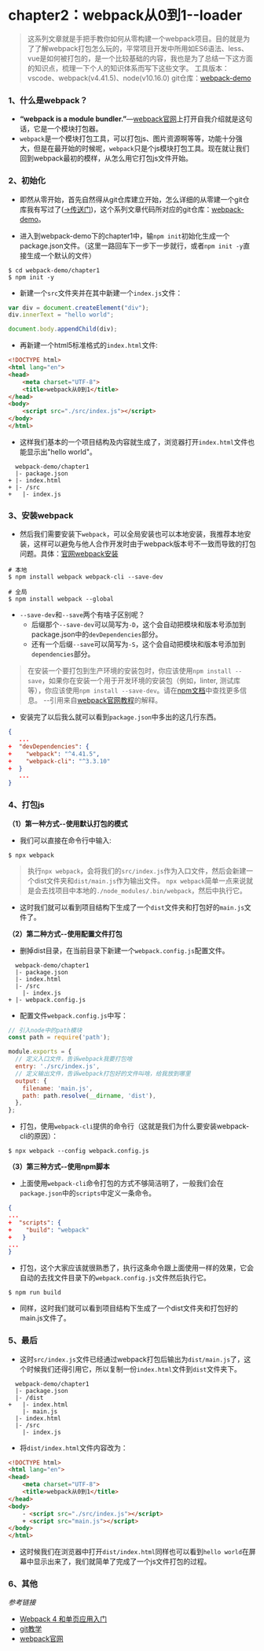# chapter2：webpack从0到1--loader
> 这系列文章就是手把手教你如何从零构建一个webpack项目。目的就是为了了解webpack打包怎么玩的，平常项目开发中所用如ES6语法、less、vue是如何被打包的，是一个比较基础的内容，我也是为了总结一下这方面的知识点，梳理一下个人的知识体系而写下这些文字。
> 工具版本：vscode、webpack(v4.41.5)、node(v10.16.0)
> git仓库：[webpack-demo](https://github.com/Ewall1106/webpack-demo)

### 1、什么是webpack？
- **“webpack is a module bundler.”**—[webpack官网](https://webpack.js.org/)上打开自我介绍就是这句话，它是一个模块打包器。
- `webpack`是一个模块打包工具，可以打包js、图片资源啊等等，功能十分强大，但是在最开始的时候呢，`webpack`只是个js模块打包工具。现在就让我们回到webpack最初的模样，从怎么用它打包js文件开始。

### 2、初始化
- 即然从零开始，首先自然得从git仓库建立开始，怎么详细的从零建一个git仓库我有写过了([->传送门](https://www.jianshu.com/p/6deca2cfc37a))，这个系列文章代码所对应的git仓库：[webpack-demo](https://github.com/Ewall1106/webpack-demo)。

- 进入到webpack-demo下的chapter1中，输`npm init`初始化生成一个package.json文件。（这里一路回车下一步下一步就行，或者`npm init
-y`直接生成一个默认的文件）
```
$ cd webpack-demo/chapter1
$ npm init -y
```

- 新建一个`src`文件夹并在其中新建一个`index.js`文件：
```javascript
var div = document.createElement("div");
div.innerText = "hello world";

document.body.appendChild(div);
```

- 再新建一个html5标准格式的`index.html`文件:
```html
<!DOCTYPE html>
<html lang="en">
<head>
    <meta charset="UTF-8">
    <title>webpack从0到1</title>
</head>
<body>
    <script src="./src/index.js"></script>
</body>
</html>
```

- 这样我们基本的一个项目结构及内容就生成了，浏览器打开`index.html`文件也能显示出"hello world"。
```
  webpack-demo/chapter1
  |- package.json
+ |- index.html
+ |- /src
+   |- index.js
```

### 3、安装webpack
- 然后我们需要安装下`webpack`，可以全局安装也可以本地安装，我推荐本地安装，这样可以避免与他人合作开发时由于webpack版本号不一致而导致的打包问题。具体：[官网webpack安装](https://webpack.js.org/guides/installation/)
```
# 本地
$ npm install webpack webpack-cli --save-dev

# 全局
$ npm install webpack --global
```

- `--save-dev`和`--save`两个有啥子区别呢？
    - 后缀那个`--save-dev`可以简写为`-D`，这个会自动把模块和版本号添加到package.json中的`devDependencies`部分。
    - 还有一个后缀`--save`可以简写为`-S`，这个会自动把模块和版本号添加到`dependencies`部分。


> 在安装一个要打包到生产环境的安装包时，你应该使用`npm install --save`，如果你在安装一个用于开发环境的安装包（例如，linter, 测试库等），你应该使用`npm install --save-dev`。请在[npm文档](https://docs.npmjs.com/cli/install)中查找更多信息。
> --引用来自[webpack官网教程](https://webpack.js.org/guides/getting-started/#creating-a-bundle)的解释。

- 安装完了以后我么就可以看到`package.json`中多出的这几行东西。
```json
{
   ...
+  "devDependencies": {
+    "webpack": "^4.41.5",
+    "webpack-cli": "^3.3.10"
+  }
   ...
}
```



### 4、打包js
**（1）第一种方式--使用默认打包的模式**
- 我们可以直接在命令行中输入:
```
$ npx webpack
```
> 执行`npx webpack`，会将我们的`src/index.js`作为入口文件，然后会新建一个dist文件夹和`dist/main.js`作为输出文件。
> `npx webpack`简单一点来说就是会去找项目中本地的`./node_modules/.bin/webpack`，然后中执行它。
- 这时我们就可以看到项目结构下生成了一个`dist`文件夹和打包好的`main.js`文件了。


**（2）第二种方式--使用配置文件打包**
- 删掉dist目录，在当前目录下新建一个`webpack.config.js`配置文件。
```
  webpack-demo/chapter1
  |- package.json
  |- index.html
  |- /src
    |- index.js
+ |- webpack.config.js
```

- 配置文件`webpack.config.js`中写：
```javascript
// 引入node中的path模块
const path = require('path');

module.exports = {
  // 定义入口文件，告诉webpack我要打包啥
  entry: './src/index.js',
  // 定义输出文件，告诉webpack打包好的文件叫啥，给我放到哪里
  output: {
    filename: 'main.js',
    path: path.resolve(__dirname, 'dist'),
  },
};
```

- 打包，使用`webpack-cli`提供的命令行（这就是我们为什么要安装webpack-cli的原因）：
```
$ npx webpack --config webpack.config.js
```

**（3）第三种方式--使用npm脚本**
- 上面使用`webpack-cli`命令打包的方式不够简洁明了，一般我们会在`package.json`中的`scripts`中定义一条命令。
```json
{
...
+  "scripts": {
+    "build": "webpack"
+   }
...
}
```

- 打包，这个大家应该就很熟悉了，执行这条命令跟上面使用一样的效果，它会自动的去找文件目录下的`webpack.config.js`文件然后执行它。
```
$ npm run build
```

- 同样，这时我们就可以看到项目结构下生成了一个dist文件夹和打包好的main.js文件了。

### 5、最后
- 这时`src/index.js`文件已经通过webpack打包后输出为`dist/main.js`了，这个时候我们还得引用它，所以复制一份`index.html`文件到`dist`文件夹下。
```
  webpack-demo/chapter1
  |- package.json
  |- /dist
+   |- index.html
    |- main.js
  |- index.html
  |- /src
    |- index.js
```

- 将`dist/index.html`文件内容改为：
```html
<!DOCTYPE html>
<html lang="en">
<head>
    <meta charset="UTF-8">
    <title>webpack从0到1</title>
</head>
<body>
    - <script src="./src/index.js"></script>
    + <script src="main.js"></script>
</body>
</html>
```

- 这时候我们在浏览器中打开`dist/index.html`同样也可以看到`hello world`在屏幕中显示出来了，我们就简单了完成了一个js文件打包的过程。

### 6、其他
*参考链接*
- [Webpack 4 和单页应用入门](https://github.com/wallstreetcn/webpack-and-spa-guide)
- [git教学](https://www.jianshu.com/p/6deca2cfc37a)
- [webpack官网](https://webpack.js.org/guides/getting-started/#basic-setup)
